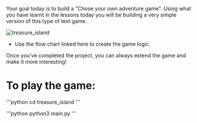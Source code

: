 Your goal today is to build a "Chose your own adventure game". Using what you have learnt in the lessons today you will be building a very simple version of this type of text game.

![treasure_island](https://github.com/user-attachments/assets/8d712296-341e-4d78-b8bc-b5fd63d01e63)

- Use the flow chart linked here to create the game logic.

Once you've completed the project, you can always extend the game and make it more interesting!

# To play the game:
'''python
    cd treasure_island
'''

'''python
    python3 main.py
'''
